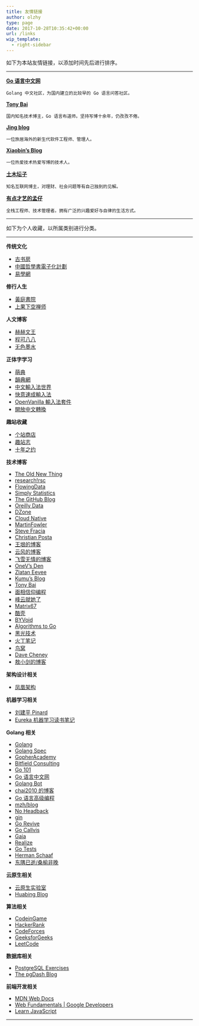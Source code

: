```yaml
---
title: 友情链接
author: olzhy
type: page
date: 2017-10-28T10:35:42+00:00
url: /links
wip_template:
  - right-sidebar
---
```


如下为本站友情链接，以添加时间先后进行排序。

---

**[Go 语言中文网](https://studygolang.com/)**

`Golang 中文社区，为国内建立的比较早的 Go 语言问答社区。`

**[Tony Bai](https://tonybai.com/)**

`国内知名技术博主，Go 语言布道师。坚持写博十余年，仍孜孜不倦。`

**[Jing blog](https://jingine.com/)**

`一位旅居海外的新生代软件工程师、管理人。`

**[Xiaobin’s Blog](https://lxb.wiki/)**

`一位热爱技术热爱写博的技术人。`

**[土木坛子](https://tumutanzi.com/)**

`知名互联网博主，对理财、社会问题等有自己独到的见解。`

**[有点才艺的孟仔](https://www.mengchen.cc/)**

`全栈工程师、技术管理者。拥有广泛的兴趣爱好与自律的生活方式。`

---

如下为个人收藏，以所属类别进行分类。

---

**传统文化**

- [古书房](http://www.gushufang.com/)
- [中國哲學書電子化計劃](https://ctext.org/zh)
- [易學網](https://www.eee-learning.com/)

**修行人生**

- [黃庭書院](https://www.htz.org.tw/)
- [上果下空禅师](https://www.guokongchanshi.com/)

**人文博客**

- [赫赫文王](https://kqh.me/)
- [程可八八](https://chenghouwen.com/)
- [无色墨水](https://wuse.ink/)

**正体字学习**

- [萌典](https://www.moedict.tw/)
- [韻典網](https://ytenx.org/)
- [中文輸入法世界](http://input.foruto.com/)
- [快意速成輸入法](http://input.foruto.com/fast/index.php)
- [OpenVanilla 輸入法套件](https://openvanilla.org/)
- [開放中文轉換](https://opencc.byvoid.com/)

**趣站收藏**

- [个站商店](https://storeweb.cn/)
- [趣站志](http://jetli.com.cn/)
- [十年之约](https://www.foreverblog.cn/)

**技术博客**

- [The Old New Thing](https://devblogs.microsoft.com/oldnewthing/)
- [research!rsc](https://research.swtch.com)
- [FlowingData](http://flowingdata.com/)
- [Simply Statistics](https://simplystatistics.org/)
- [The GitHub Blog](https://github.blog/)
- [Oreilly Data](https://www.oreilly.com/topics/data)
- [DZone](https://www.dzone.com/)
- [Cloud Native](https://ops.tips/)
- [MartinFowler](https://martinfowler.com)
- [Steve Fracia](https://stevefrancia.com)
- [Christian Posta](https://blog.christianposta.com/)
- [王垠的博客](http://www.yinwang.org/)
- [云风的博客](https://blog.codingnow.com)
- [飞雪无情的博客](https://www.flysnow.org)
- [OneV&#8217;s Den](https://onevcat.com/#blog)
- [Zlatan Eevee](https://ieevee.com)
- [Kumu&#8217;s Blog](https://blog.opskumu.com)
- [Tony Bai](https://tonybai.com)
- [面相信仰编程](https://draveness.me)
- [峰云就她了](http://xiaorui.cc)
- [Matrix67](http://www.matrix67.com/blog/)
- [酷壳](https://coolshell.cn)
- [BYVoid](http://www.byvoid.com)
- [Algorithms to Go](https://yourbasic.org)
- [黑光技术](http://helight.info)
- [火丁笔记](https://huoding.com)
- [鸟窝](https://colobu.com)
- [Dave Cheney](https://dave.cheney.net)
- [敖小剑的博客](https://skyao.io/)

**架构设计相关**

- [凤凰架构](https://icyfenix.cn/)

**机器学习相关**

- [刘建平 Pinard](https://www.cnblogs.com/pinard/)
- [Eureka 机器学习读书笔记](https://www.zhihu.com/column/xiadayj)

**Golang 相关**

- [Golang](https://golang.org/)
- [Golang Spec](https://golang.org/ref/spec)
- [GopherAcademy](https://gopheracademy.com/)
- [Bitfield Consulting](https://bitfieldconsulting.com/)
- [Go 101](https://go101.org/)
- [Go 语言中文网](https://studygolang.com/)
- [Golang Bot](https://golangbot.com)
- [chai2010 的博客](https://chai2010.cn/)
- [Go 语言高级编程](https://chai2010.cn/advanced-go-programming-book/)
- [mzh/blog](https://mzh.io/)
- [No Headback](http://xargin.com)
- [gin](https://github.com/gin-gonic/gin)
- [Go Revive](https://github.com/mgechev/revive)
- [Go Callvis](https://github.com/TrueFurby/go-callvis)
- [Gaia](https://github.com/gaia-pipeline/gaia)
- [Realize](https://github.com/oxequa/realize)
- [Go Tests](https://github.com/cweill/gotests)
- [Herman Schaaf](https://hermanschaaf.com/)
- [东隅已逝/桑榆非晚](https://h1z3y3.me/)

**云原生相关**

- [云原生实验室](https://fuckcloudnative.io/)
- [Huabing Blog](https://zhaohuabing.com/)

**算法相关**

- [CodeinGame](https://www.codingame.com/)
- [HackerRank](https://www.hackerrank.com/)
- [CodeForces](http://codeforces.com/)
- [GeeksforGeeks](https://www.geeksforgeeks.org/)
- [LeetCode](https://www.leetcode.com/)

**数据库相关**

- [PostgreSQL Exercises](https://pgexercises.com/)
- [The pgDash Blog](https://pgdash.io/blog/index.html)

**前端开发相关**

- [MDN Web Docs](https://developer.mozilla.org/)
- [Web Fundamentals | Google Developers](https://developers.google.com/web/fundamentals/)
- [Learn JavaScript](https://learnjavascript.online/)

---
